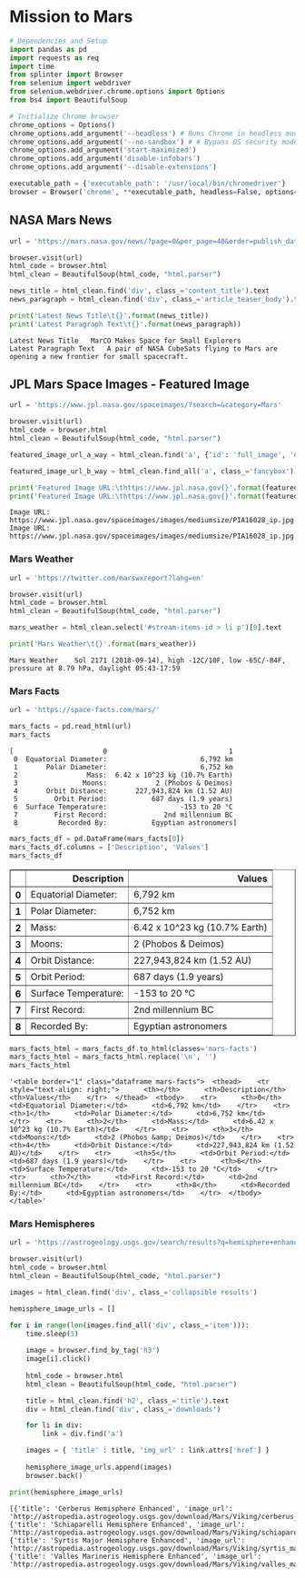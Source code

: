 
# Mission to Mars


```python
# Dependencies and Setup
import pandas as pd
import requests as req
import time
from splinter import Browser
from selenium import webdriver
from selenium.webdriver.chrome.options import Options
from bs4 import BeautifulSoup
```


```python
# Initialize Chrome browser
chrome_options = Options()
chrome_options.add_argument('--headless') # Runs Chrome in headless mode.
chrome_options.add_argument('--no-sandbox') # # Bypass OS security model
chrome_options.add_argument('start-maximized')
chrome_options.add_argument('disable-infobars')
chrome_options.add_argument('--disable-extensions')
```


```python
executable_path = {'executable_path': '/usr/local/bin/chromedriver'}
browser = Browser('chrome', **executable_path, headless=False, options=chrome_options)
```

## NASA Mars News


```python
url = 'https://mars.nasa.gov/news/?page=0&per_page=40&order=publish_date+desc%2Ccreated_at+desc&search=&category=19%2C165%2C184%2C204&blank_scope=Latest'
```


```python
browser.visit(url)
html_code = browser.html
html_clean = BeautifulSoup(html_code, "html.parser")
```


```python
news_title = html_clean.find('div', class_='content_title').text
news_paragraph = html_clean.find('div', class_='article_teaser_body').text
```


```python
print('Latest News Title\t{}'.format(news_title))
print('Latest Paragraph Text\t{}'.format(news_paragraph))
```

    Latest News Title	MarCO Makes Space for Small Explorers
    Latest Paragraph Text	A pair of NASA CubeSats flying to Mars are opening a new frontier for small spacecraft.


## JPL Mars Space Images - Featured Image


```python
url = 'https://www.jpl.nasa.gov/spaceimages/?search=&category=Mars'
```


```python
browser.visit(url)
html_code = browser.html
html_clean = BeautifulSoup(html_code, "html.parser")
```


```python
featured_image_url_a_way = html_clean.find('a', {'id': 'full_image', 'data-fancybox-href': True}).get('data-fancybox-href')
```


```python
featured_image_url_b_way = html_clean.find_all('a', class_='fancybox')[0].get('data-fancybox-href').strip()
```


```python
print('Featured Image URL:\thttps://www.jpl.nasa.gov{}'.format(featured_image_url_a_way))
print('Featured Image URL:\thttps://www.jpl.nasa.gov{}'.format(featured_image_url_b_way))
```

    Image URL:	https://www.jpl.nasa.gov/spaceimages/images/mediumsize/PIA16028_ip.jpg
    Image URL:	https://www.jpl.nasa.gov/spaceimages/images/mediumsize/PIA16028_ip.jpg


### Mars Weather


```python
url = 'https://twitter.com/marswxreport?lang=en'
```


```python
browser.visit(url)
html_code = browser.html
html_clean = BeautifulSoup(html_code, "html.parser")
```


```python
mars_weather = html_clean.select('#stream-items-id > li p')[0].text
```


```python
print('Mars Weather\t{}'.format(mars_weather))
```

    Mars Weather	Sol 2171 (2018-09-14), high -12C/10F, low -65C/-84F, pressure at 8.79 hPa, daylight 05:43-17:59


### Mars Facts


```python
url = 'https://space-facts.com/mars/'
```


```python
mars_facts = pd.read_html(url)
mars_facts
```




    [                      0                              1
     0  Equatorial Diameter:                       6,792 km
     1       Polar Diameter:                       6,752 km
     2                 Mass:  6.42 x 10^23 kg (10.7% Earth)
     3                Moons:            2 (Phobos & Deimos)
     4       Orbit Distance:       227,943,824 km (1.52 AU)
     5         Orbit Period:           687 days (1.9 years)
     6  Surface Temperature:                  -153 to 20 °C
     7         First Record:              2nd millennium BC
     8          Recorded By:           Egyptian astronomers]




```python
mars_facts_df = pd.DataFrame(mars_facts[0])
mars_facts_df.columns = ['Description', 'Values']
mars_facts_df
```




<div>
<table border="1" class="dataframe">
  <thead>
    <tr style="text-align: right;">
      <th></th>
      <th>Description</th>
      <th>Values</th>
    </tr>
  </thead>
  <tbody>
    <tr>
      <th>0</th>
      <td>Equatorial Diameter:</td>
      <td>6,792 km</td>
    </tr>
    <tr>
      <th>1</th>
      <td>Polar Diameter:</td>
      <td>6,752 km</td>
    </tr>
    <tr>
      <th>2</th>
      <td>Mass:</td>
      <td>6.42 x 10^23 kg (10.7% Earth)</td>
    </tr>
    <tr>
      <th>3</th>
      <td>Moons:</td>
      <td>2 (Phobos &amp; Deimos)</td>
    </tr>
    <tr>
      <th>4</th>
      <td>Orbit Distance:</td>
      <td>227,943,824 km (1.52 AU)</td>
    </tr>
    <tr>
      <th>5</th>
      <td>Orbit Period:</td>
      <td>687 days (1.9 years)</td>
    </tr>
    <tr>
      <th>6</th>
      <td>Surface Temperature:</td>
      <td>-153 to 20 °C</td>
    </tr>
    <tr>
      <th>7</th>
      <td>First Record:</td>
      <td>2nd millennium BC</td>
    </tr>
    <tr>
      <th>8</th>
      <td>Recorded By:</td>
      <td>Egyptian astronomers</td>
    </tr>
  </tbody>
</table>
</div>




```python
mars_facts_html = mars_facts_df.to_html(classes='mars-facts')
mars_facts_html = mars_facts_html.replace('\n', '')
mars_facts_html
```




    '<table border="1" class="dataframe mars-facts">  <thead>    <tr style="text-align: right;">      <th></th>      <th>Description</th>      <th>Values</th>    </tr>  </thead>  <tbody>    <tr>      <th>0</th>      <td>Equatorial Diameter:</td>      <td>6,792 km</td>    </tr>    <tr>      <th>1</th>      <td>Polar Diameter:</td>      <td>6,752 km</td>    </tr>    <tr>      <th>2</th>      <td>Mass:</td>      <td>6.42 x 10^23 kg (10.7% Earth)</td>    </tr>    <tr>      <th>3</th>      <td>Moons:</td>      <td>2 (Phobos &amp; Deimos)</td>    </tr>    <tr>      <th>4</th>      <td>Orbit Distance:</td>      <td>227,943,824 km (1.52 AU)</td>    </tr>    <tr>      <th>5</th>      <td>Orbit Period:</td>      <td>687 days (1.9 years)</td>    </tr>    <tr>      <th>6</th>      <td>Surface Temperature:</td>      <td>-153 to 20 °C</td>    </tr>    <tr>      <th>7</th>      <td>First Record:</td>      <td>2nd millennium BC</td>    </tr>    <tr>      <th>8</th>      <td>Recorded By:</td>      <td>Egyptian astronomers</td>    </tr>  </tbody></table>'



### Mars Hemispheres


```python
url = 'https://astrogeology.usgs.gov/search/results?q=hemisphere+enhanced&k1=target&v1=Mars'
```


```python
browser.visit(url)
html_code = browser.html
html_clean = BeautifulSoup(html_code, "html.parser")
```


```python
images = html_clean.find('div', class_='collapsible results')

hemisphere_image_urls = []
```


```python
for i in range(len(images.find_all('div', class_='item'))):
    time.sleep(5)
    
    image = browser.find_by_tag('h3')
    image[i].click()
    
    html_code = browser.html
    html_clean = BeautifulSoup(html_code, "html.parser")

    title = html_clean.find('h2', class_='title').text
    div = html_clean.find('div', class_='downloads')

    for li in div:
        link = div.find('a')

    images = { 'title' : title, 'img_url' : link.attrs['href'] }
    
    hemisphere_image_urls.append(images)
    browser.back()
```


```python
print(hemisphere_image_urls)
```

    [{'title': 'Cerberus Hemisphere Enhanced', 'image_url': 'http://astropedia.astrogeology.usgs.gov/download/Mars/Viking/cerberus_enhanced.tif/full.jpg'}, {'title': 'Schiaparelli Hemisphere Enhanced', 'image_url': 'http://astropedia.astrogeology.usgs.gov/download/Mars/Viking/schiaparelli_enhanced.tif/full.jpg'}, {'title': 'Syrtis Major Hemisphere Enhanced', 'image_url': 'http://astropedia.astrogeology.usgs.gov/download/Mars/Viking/syrtis_major_enhanced.tif/full.jpg'}, {'title': 'Valles Marineris Hemisphere Enhanced', 'image_url': 'http://astropedia.astrogeology.usgs.gov/download/Mars/Viking/valles_marineris_enhanced.tif/full.jpg'}]


